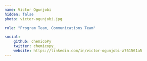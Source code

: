 ```yaml
---
name: Victor Ogunjobi
hidden: false
photo: victor-ogunjobi.jpg

role: "Program Team, Communications Team"

social:
    github: chemicoPy
    twitter: chemicopy_
    website: https://linkedin.com/in/victor-ogunjobi-a761561a5
---
```

